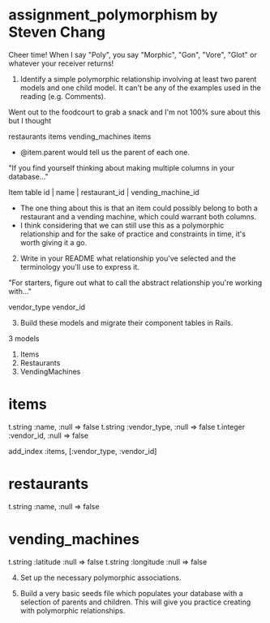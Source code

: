 assignment_polymorphism
by Steven Chang
=======================

Cheer time! When I say "Poly", you say "Morphic", "Gon", "Vore", "Glot" or whatever your receiver returns!

1. Identify a simple polymorphic relationship involving at least two parent models and one child model. It can't be any of the examples used in the reading (e.g. Comments).

Went out to the foodcourt to grab a snack and I'm not 100% sure about this but I thought 

restaurants
	items
vending_machines
	items

- @item.parent would tell us the parent of each one. 

"If you find yourself thinking about making multiple columns in your database..."

Item table
id | name | restaurant_id | vending_machine_id

- The one thing about this is that an item could possibly belong to both a restaurant and a vending machine, which could warrant both columns. 
- I think considering that we can still use this as a polymorphic relationship and for the sake of practice and constraints in time, it's worth giving it a go.

2. Write in your README what relationship you've selected and the terminology you'll use to express it.

"For starters, figure out what to call the abstract relationship you're working with..."

vendor_type
vendor_id

3. Build these models and migrate their component tables in Rails.

3 models
1. Items
2. Restaurants
3. VendingMachines

# items
t.string :name, :null => false
t.string :vendor_type, :null => false
t.integer :vendor_id, :null => false

add_index :items, [:vendor_type, :vendor_id]

# restaurants
t.string :name, :null => false

# vending_machines
t.string :latitude :null => false
t.string :longitude :null => false

4. Set up the necessary polymorphic associations.

5. Build a very basic seeds file which populates your database with a selection of parents and children. This will give you practice creating with polymorphic relationships.




